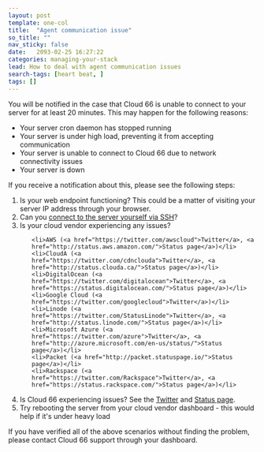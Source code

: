 ```yaml
---
layout: post
template: one-col
title:  "Agent communication issue"
so_title: ""
nav_sticky: false
date:   2093-02-25 16:27:22
categories: managing-your-stack
lead: How to deal with agent communication issues
search-tags: [heart beat, ]
tags: []
---
```



You will be notified in the case that Cloud 66 is unable to connect to your server for at least 20 minutes. This may happen for the following reasons:

- Your server cron daemon has stopped running
- Your server is under high load, preventing it from accepting communication
- Your server is unable to connect to Cloud 66 due to network connectivity issues
- Your server is down

If you receive a notification about this, please see the following steps:

<ol class="list">
<li>Is your web endpoint functioning? This could be a matter of visiting your server IP address through your browser.</li>
<li>Can you <a href="http://help.cloud66.com/managing-your-stack/ssh-to-your-server">connect to the server yourself via SSH</a>?</li>
<li>Is your cloud vendor experiencing any issues?</li>
<ul class="list">
	
	<li>AWS (<a href="https://twitter.com/awscloud">Twitter</a>, <a href="http://status.aws.amazon.com/">Status page</a>)</li>
	<li>CloudA (<a href="https://twitter.com/cdnclouda">Twitter</a>, <a href="http://status.clouda.ca/">Status page</a>)</li>	
	<li>DigitalOcean (<a href="https://twitter.com/digitalocean">Twitter</a>, <a href="https://status.digitalocean.com/">Status page</a>)</li>
	<li>Google Cloud (<a href="https://twitter.com/googlecloud">Twitter</a>)</li>
	<li>Linode (<a href="https://twitter.com/StatusLinode">Twitter</a>, <a href="http://status.linode.com/">Status page</a>)</li>
	<li>Microsoft Azure (<a href="https://twitter.com/azure">Twitter</a>, <a href="http://azure.microsoft.com/en-us/status/">Status page</a>)</li>
	<li>Packet (<a href="http://packet.statuspage.io/">Status page</a>)</li>
	<li>Rackspace (<a href="https://twitter.com/Rackspace">Twitter</a>, <a href="https://status.rackspace.com/">Status page</a>)</li>	
		
</ul>
<li>Is Cloud 66 experiencing issues? See the <a href="https://twitter.com/cloud66status">Twitter</a> and <a href="http://status.cloud66.com/">Status page</a>.</li>
<li>Try rebooting the server from your cloud vendor dashboard - this would help if it's under heavy load</li>
</ol>

If you have verified all of the above scenarios without finding the problem, please contact Cloud 66 support through your dashboard.
